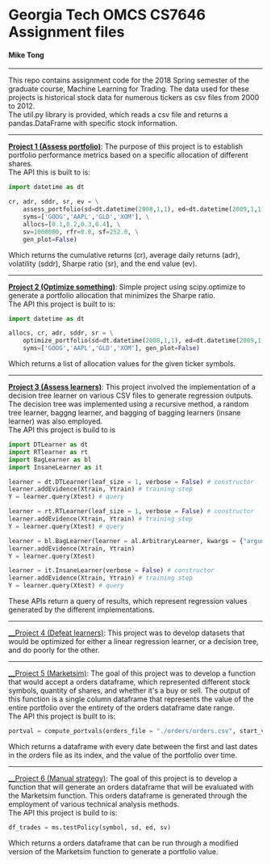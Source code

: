 # Georgia Tech OMCS CS7646 Assignment files 
#### Mike Tong
***
This repo contains assignment code for the 2018 Spring semester of the graduate course, Machine Learning for Trading. 
The data used for these projects is historical stock data for numerous tickers as csv files from 2000 to 2012.  
The util.py library is provided, which reads a csv file and returns a pandas.DataFrame with specific stock information.
***
[__Project 1 (Assess portfolio)__](http://quantsoftware.gatech.edu/Assess_portfolio): The purpose of this project is to establish portfolio performance metrics based on a specific allocation of different shares.  
The API this is built to is: 
```python
import datetime as dt

cr, adr, sddr, sr, ev = \
    assess_portfolio(sd=dt.datetime(2008,1,1), ed=dt.datetime(2009,1,1), \
    syms=['GOOG','AAPL','GLD','XOM'], \
    allocs=[0.1,0.2,0.3,0.4], \
    sv=1000000, rfr=0.0, sf=252.0, \
    gen_plot=False)
```
Which returns the cumulative returns (cr), average daily returns (adr), volatility (sddr), Sharpe ratio (sr), and the end value (ev).

***
[__Project 2 (Optimize something)__](http://quantsoftware.gatech.edu/Optimize_something): Simple project using scipy.optimize to generate a portfolio allocation that minimizes the Sharpe ratio.  
The API this project is built to is:
```python
import datetime as dt

allocs, cr, adr, sddr, sr = \
    optimize_portfolio(sd=dt.datetime(2008,1,1), ed=dt.datetime(2009,1,1), \
    syms=['GOOG','AAPL','GLD','XOM'], gen_plot=False)
```
Which returns a list of allocation values for the given ticker symbols.

***
[__Project 3 (Assess learners)__](http://quantsoftware.gatech.edu/Assess_learners): This project involved the implementation of a decision tree learner on various CSV files to generate regression outputs. The decision tree was implemented using a recursive method, a random tree learner, baggng learner, and bagging of bagging learners (insane learner) was also employed.  
The API this project is build to is

```python
import DTLearner as dt
import RTlearner as rt
import BagLearner as bl
import InsaneLearner as it

learner = dt.DTLearner(leaf_size = 1, verbose = False) # constructor
learner.addEvidence(Xtrain, Ytrain) # training step
Y = learner.query(Xtest) # query

learner = rt.RTLearner(leaf_size = 1, verbose = False) # constructor
learner.addEvidence(Xtrain, Ytrain) # training step
Y = learner.query(Xtest) # query

learner = bl.BagLearner(learner = al.ArbitraryLearner, kwargs = {"argument1":1, "argument2":2}, bags = 20, boost = False, verbose = False)
learner.addEvidence(Xtrain, Ytrain)
Y = learner.query(Xtest)

learner = it.InsaneLearner(verbose = False) # constructor
learner.addEvidence(Xtrain, Ytrain) # training step
Y = learner.query(Xtest) # query
```
These APIs return a query of results, which represent regression values generated by the different implementations.

***
[__Project 4 (Defeat learners)](http://quantsoftware.gatech.edu/Defeat_learners): This project was to develop datasets that would be optimized for either a linear regression learner, or a decision tree, and do poorly for the other. 

***
[__Project 5 (Marketsim)](http://quantsoftware.gatech.edu/Marketsim): The goal of this project was to develop a function that would accept a orders dataframe, which represented different stock symbols, quantity of shares, and whether it's a buy or sell. The output of this function is a single column dataframe that represents the value of the entire portfolio over the entirety of the orders dataframe date range.  
The API this project is built to is:
```python
portval = compute_portvals(orders_file = "./orders/orders.csv", start_val, commission = 9.95, impact = 0.005)
```
Which returns a dataframe with every date between the first and last dates in the orders file as its index, and the value of the portfolio over time. 

***
[__Project 6 (Manual strategy)](http://quantsoftware.gatech.edu/Manual_strategy): The goal of this project is to develop a function that will generate an orders dataframe that will be evaluated with the Marketsim function. This orders dataframe is generated through the employment of various technical analysis methods.  
The API this project is build to is:
```python
df_trades = ms.testPolicy(symbol, sd, ed, sv)
```
Which returns a orders dataframe that can be run through a modified version of the Marketsim function to generate a portfolio value. 
